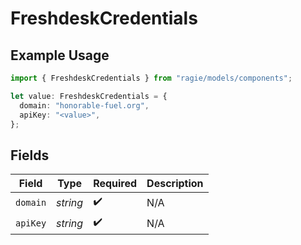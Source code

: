 # FreshdeskCredentials

## Example Usage

```typescript
import { FreshdeskCredentials } from "ragie/models/components";

let value: FreshdeskCredentials = {
  domain: "honorable-fuel.org",
  apiKey: "<value>",
};
```

## Fields

| Field              | Type               | Required           | Description        |
| ------------------ | ------------------ | ------------------ | ------------------ |
| `domain`           | *string*           | :heavy_check_mark: | N/A                |
| `apiKey`           | *string*           | :heavy_check_mark: | N/A                |